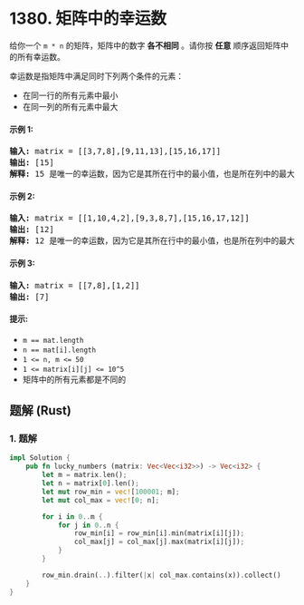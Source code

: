 # 1380. 矩阵中的幸运数
给你一个 ```m * n``` 的矩阵，矩阵中的数字 **各不相同** 。请你按 **任意** 顺序返回矩阵中的所有幸运数。

幸运数是指矩阵中满足同时下列两个条件的元素：
* 在同一行的所有元素中最小
* 在同一列的所有元素中最大

#### 示例 1:
<pre>
<strong>输入:</strong> matrix = [[3,7,8],[9,11,13],[15,16,17]]
<strong>输出:</strong> [15]
<strong>解释:</strong> 15 是唯一的幸运数，因为它是其所在行中的最小值，也是所在列中的最大值。
</pre>

#### 示例 2:
<pre>
<strong>输入:</strong> matrix = [[1,10,4,2],[9,3,8,7],[15,16,17,12]]
<strong>输出:</strong> [12]
<strong>解释:</strong> 12 是唯一的幸运数，因为它是其所在行中的最小值，也是所在列中的最大值。
</pre>

#### 示例 3:
<pre>
<strong>输入:</strong> matrix = [[7,8],[1,2]]
<strong>输出:</strong> [7]
</pre>

#### 提示:
* ```m == mat.length```
* ```n == mat[i].length```
* ```1 <= n, m <= 50```
* ```1 <= matrix[i][j] <= 10^5```
* 矩阵中的所有元素都是不同的

## 题解 (Rust)

### 1. 题解
```Rust
impl Solution {
    pub fn lucky_numbers (matrix: Vec<Vec<i32>>) -> Vec<i32> {
        let m = matrix.len();
        let n = matrix[0].len();
        let mut row_min = vec![100001; m];
        let mut col_max = vec![0; n];

        for i in 0..m {
            for j in 0..n {
                row_min[i] = row_min[i].min(matrix[i][j]);
                col_max[j] = col_max[j].max(matrix[i][j]);
            }
        }

        row_min.drain(..).filter(|x| col_max.contains(x)).collect()
    }
}
```
